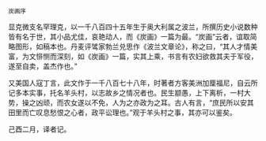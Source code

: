     炭画序 

   显克微支名罕理克，以一千八百四十五年生于奥大利属之波兰，所撰历史小说数种皆有名于世，其小品尤佳，哀艳动人，而《炭画》一篇为最。“炭画”云者，谊取简略图形，如稿本也。丹麦评骘家勃兰兑思作《波兰文章论》，称之曰，“其人才情美富，为文悱恻而深刻，如《炭画》一篇，实其上乘，书言有农妇欲救其夫于军役，遂至自卖，盖杰作也。”

   又美国人寇丁言，此文作于一千八百七十八年，时著者方客美洲加厘福尼，自云所记多本实事，托名羊头村，以志故乡之情况者也。民生颛愚，上下离析，一村大势，操之凶顽，而农女遂以不免，人为之亦政为之耳。古人有言，“庶民所以安其田里而亡叹息愁恨之心者，政平讼理也。”观于羊头村之事，其亦可以鉴矣。

   己酉二月，译者记。

